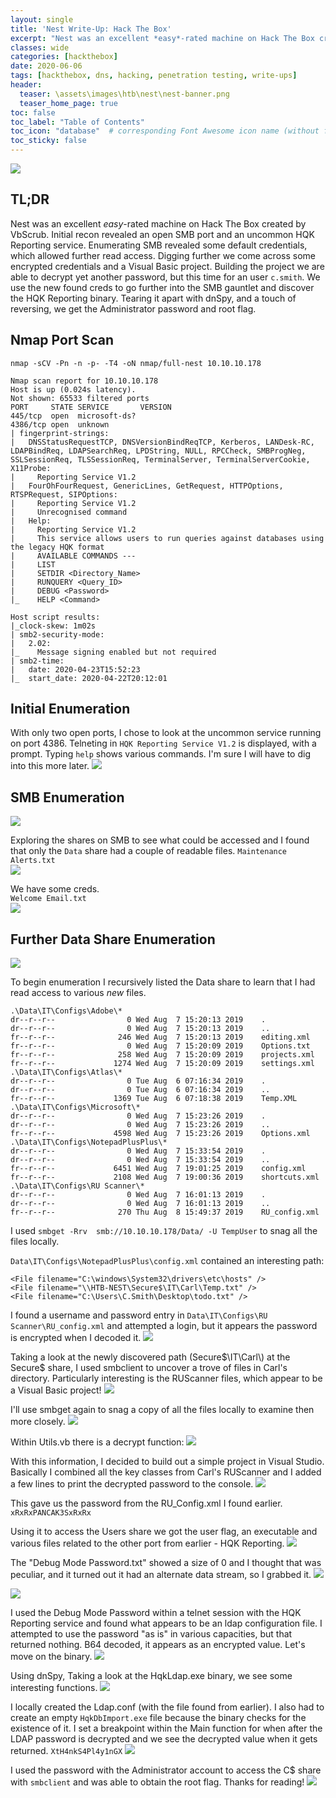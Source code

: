 ```yaml
---
layout: single
title: 'Nest Write-Up: Hack The Box'
excerpt: "Nest was an excellent *easy*-rated machine on Hack The Box created by VbScrub. Initial recon revealed an open SMB port and an uncommon HQK Reporting service. Enumerating SMB revealed some default credentials, which allowed further read access. Digging further we come across some encrypted credentials and a Visual Basic project. Building the project we are able to decrypt yet another password, but this time for an user `c.smith`. We use the new found creds to go further into the SMB gauntlet and discover the HQK Reporting binary. Tearing it apart with dnSpy, and a touch of reversing, we get the Administrator password and root flag."
classes: wide
categories: [hackthebox]
date: 2020-06-06
tags: [hackthebox, dns, hacking, penetration testing, write-ups]
header:
  teaser: \assets\images\htb\nest\nest-banner.png
  teaser_home_page: true
toc: false
toc_label: "Table of Contents"
toc_icon: "database"  # corresponding Font Awesome icon name (without fa prefix)
toc_sticky: false
---
```

![](\assets\images\htb\nest\nest-banner.png)
## TL;DR
Nest was an excellent *easy*-rated machine on Hack The Box created by VbScrub. Initial recon revealed an open SMB port and an uncommon HQK Reporting service. Enumerating SMB revealed some default credentials, which allowed further read access. Digging further we come across some encrypted credentials and a Visual Basic project. Building the project we are able to decrypt yet another password, but this time for an user `c.smith`. We use the new found creds to go further into the SMB gauntlet and discover the HQK Reporting binary. Tearing it apart with dnSpy, and a touch of reversing, we get the Administrator password and root flag.

## Nmap Port Scan
`nmap -sCV -Pn -n -p- -T4 -oN nmap/full-nest 10.10.10.178`
```
Nmap scan report for 10.10.10.178                                                                                    
Host is up (0.024s latency).                                                                                         
Not shown: 65533 filtered ports                                                                                      
PORT     STATE SERVICE       VERSION                                                                                 
445/tcp  open  microsoft-ds?                                                                                         
4386/tcp open  unknown                                                                                               
| fingerprint-strings:                                                                                               
|   DNSStatusRequestTCP, DNSVersionBindReqTCP, Kerberos, LANDesk-RC, LDAPBindReq, LDAPSearchReq, LPDString, NULL, RPCCheck, SMBProgNeg, SSLSessionReq, TLSSessionReq, TerminalServer, TerminalServerCookie, X11Probe: 
|     Reporting Service V1.2                                                                                         
|   FourOhFourRequest, GenericLines, GetRequest, HTTPOptions, RTSPRequest, SIPOptions: 
|     Reporting Service V1.2
|     Unrecognised command
|   Help:          
|     Reporting Service V1.2
|     This service allows users to run queries against databases using the legacy HQK format
|     AVAILABLE COMMANDS ---                  
|     LIST   
|     SETDIR <Directory_Name>
|     RUNQUERY <Query_ID>          
|     DEBUG <Password>
|_    HELP <Command> 

Host script results:
|_clock-skew: 1m02s
| smb2-security-mode: 
|   2.02: 
|_    Message signing enabled but not required
| smb2-time: 
|   date: 2020-04-23T15:52:23
|_  start_date: 2020-04-22T20:12:01
```

## Initial Enumeration
With only two open ports, I chose to look at the uncommon service running on port 4386. Telneting in `HQK Reporting Service V1.2` is displayed, with a prompt. Typing `help` shows various commands. I'm sure I will have to dig into this more later.
![](\assets\images\htb\nest\nest-telnet.png)

## SMB Enumeration
![](\assets\images\htb\nest\nest-smbclient.png)

Exploring the shares on SMB to see what could be accessed and I found that only the `Data` share had a couple of readable files.
`Maintenance Alerts.txt`  
![](\assets\images\htb\nest\nest-maint.png)

We have some creds.  
`Welcome Email.txt`  
![](\assets\images\htb\nest\nest-welcome.png)

## Further Data Share Enumeration
![](\assets\images\htb\nest\nest-smbmap.png)

To begin enumeration I recursively listed the Data share to learn that I had read access to various *new* files.

```
.\Data\IT\Configs\Adobe\*     
dr--r--r--                0 Wed Aug  7 15:20:13 2019    .
dr--r--r--                0 Wed Aug  7 15:20:13 2019    ..
fr--r--r--              246 Wed Aug  7 15:20:13 2019    editing.xml
fr--r--r--                0 Wed Aug  7 15:20:09 2019    Options.txt
fr--r--r--              258 Wed Aug  7 15:20:09 2019    projects.xml
fr--r--r--             1274 Wed Aug  7 15:20:09 2019    settings.xml
.\Data\IT\Configs\Atlas\*
dr--r--r--                0 Tue Aug  6 07:16:34 2019    .
dr--r--r--                0 Tue Aug  6 07:16:34 2019    ..
fr--r--r--             1369 Tue Aug  6 07:18:38 2019    Temp.XML
.\Data\IT\Configs\Microsoft\*
dr--r--r--                0 Wed Aug  7 15:23:26 2019    .
dr--r--r--                0 Wed Aug  7 15:23:26 2019    ..
fr--r--r--             4598 Wed Aug  7 15:23:26 2019    Options.xml
.\Data\IT\Configs\NotepadPlusPlus\*
dr--r--r--                0 Wed Aug  7 15:33:54 2019    .
dr--r--r--                0 Wed Aug  7 15:33:54 2019    ..
fr--r--r--             6451 Wed Aug  7 19:01:25 2019    config.xml
fr--r--r--             2108 Wed Aug  7 19:00:36 2019    shortcuts.xml
.\Data\IT\Configs\RU Scanner\*
dr--r--r--                0 Wed Aug  7 16:01:13 2019    .
dr--r--r--                0 Wed Aug  7 16:01:13 2019    ..
fr--r--r--              270 Thu Aug  8 15:49:37 2019    RU_config.xml
```

I used `smbget -Rrv  smb://10.10.10.178/Data/ -U TempUser` to snag all the files locally.

`Data\IT\Configs\NotepadPlusPlus\config.xml` contained an interesting path:

```
<File filename="C:\windows\System32\drivers\etc\hosts" />
<File filename="\\HTB-NEST\Secure$\IT\Carl\Temp.txt" />
<File filename="C:\Users\C.Smith\Desktop\todo.txt" />
```

I found a username and password entry in `Data\IT\Configs\RU Scanner\RU_config.xml` and attempted a login, but it appears the password is encrypted when I decoded it.
![](\assets\images\htb\nest\nest-ru-config.png)

Taking a look at the newly discovered path (Secure$\IT\Carl\) at the Secure$ share, I used smbclient to uncover a trove of files in Carl's directory. Particularly interesting is the RUScanner files, which appear to be a Visual Basic project!
![](\assets\images\htb\nest\nest-carl.png)

I'll use smbget again to snag a copy of all the files locally to examine then more closely.
![](\assets\images\htb\nest\nest-smbget.png)

Within Utils.vb there is a decrypt function:
![](\assets\images\htb\nest\nest-decrypt.png)

With this information, I decided to build out a simple project in Visual Studio. Basically I combined all the key classes from Carl's RUScanner and I added a few lines to print the decrypted password to the console.
![](\assets\images\htb\nest\nest-studio.png)

This gave us the password from the RU_Config.xml I found earlier. 
`xRxRxPANCAK3SxRxRx`

Using it to access the Users share we got the user flag, an executable and various files related to the other port from earlier - HQK Reporting.
![](\assets\images\htb\nest\nest-smith.png)

The "Debug Mode Password.txt" showed a size of 0 and I thought that was peculiar, and it turned out it had an alternate data stream, so I grabbed it.
![](\assets\images\htb\nest\nest-stream.png)

![](\assets\images\htb\nest\nest-file.png)

I used the Debug Mode Password within a telnet session with the HQK Reporting service and found what appears to be an ldap configuration file. I attempted to use the password "as is" in various capacities, but that returned nothing. B64 decoded, it appears as an encrypted value. Let's move on the binary. 
![](\assets\images\htb\nest\nest-HQK.png)

Using dnSpy, Taking a look at the HqkLdap.exe binary, we see some interesting functions.
![](\assets\images\htb\nest\nest-dnspy.png)

I locally created the Ldap.conf (with the file found from earlier). I also had to create an empty `HqkDbImport.exe` file because the binary checks for the existence of it. I set a breakpoint within the Main function for when after the LDAP password is decrypted and we see the decrypted value when it gets returned. `XtH4nkS4Pl4y1nGX`
![](\assets\images\htb\nest\nest-dnspy-pass.png)

I used the password with the Administrator account to access the C$ share with `smbclient` and was able to obtain the root flag. Thanks for reading!
![](\assets\images\htb\nest\nest-root.png)